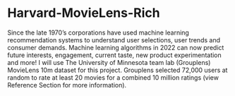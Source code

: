# Harvard-MovieLens-Rich
Since the late 1970’s corporations have used machine learning recommendation systems to understand user selections, user trends and consumer demands. Machine learning algorithms in 2022 can now predict future interests, engagement, current taste, new product experimentation and more!  I will use The University of Minnesota team lab (Grouplens) MovieLens 10m dataset for this project. Grouplens selected 72,000 users at random to rate at least 20 movies for a combined 10 million ratings (view Reference Section for more information).

